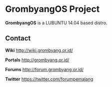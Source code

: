 GrombyangOS Project
======================

**GrombyangOS** is a LUBUNTU 14.04 based distro.

Contact
------------
**Wiki** http://wiki.grombyang.or.id/

**Portals** http://grombyang.or.id/

**Forums** http://forum.grombyang.or.id/

**Twitter** https://twitter.com/forumpemalang
